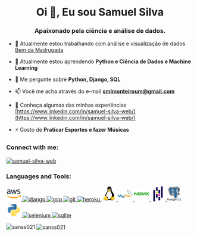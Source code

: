 <h1 align="center">Oi 👋, Eu sou Samuel Silva</h1>
<h3 align="center">Apaixonado pela ciência e análise de dados.</h3>

- 🔭 Atualmente estou trabalhando com análise e visualização de dados [Bem da Madrugada](https://www.bemdamadrugada.org/)

- 🌱 Atualmente estou aprendendo **Python e Ciência de Dados e Machine Learning**

- 💬 Me pergunte sobre **Python, Django, SQL**

- 📫 Você me acha através do e-mail **smlmonteiroum@gmail.com**

- 📄 Conheça algumas das minhas experiências [https://www.linkedin.com/in/samuel-silva-web/](https://www.linkedin.com/in/samuel-silva-web/)

- ⚡ Gosto de **Praticar Esportes e fazer Músicas**

<h3 align="left">Connect with me:</h3>
<p align="left">
<a href="https://linkedin.com/in/samuel-silva-web" target="blank"><img align="center" src="https://raw.githubusercontent.com/rahuldkjain/github-profile-readme-generator/master/src/images/icons/Social/linked-in-alt.svg" alt="samuel-silva-web" height="30" width="40" /></a>
</p>

<h3 align="left">Languages and Tools:</h3>
<p align="left"> <a href="https://aws.amazon.com" target="_blank" rel="noreferrer"> <img src="https://raw.githubusercontent.com/devicons/devicon/master/icons/amazonwebservices/amazonwebservices-original-wordmark.svg" alt="aws" width="40" height="40"/> </a> <a href="https://www.djangoproject.com/" target="_blank" rel="noreferrer"> <img src="https://cdn.worldvectorlogo.com/logos/django.svg" alt="django" width="40" height="40"/> </a> <a href="https://cloud.google.com" target="_blank" rel="noreferrer"> <img src="https://www.vectorlogo.zone/logos/google_cloud/google_cloud-icon.svg" alt="gcp" width="40" height="40"/> </a> <a href="https://git-scm.com/" target="_blank" rel="noreferrer"> <img src="https://www.vectorlogo.zone/logos/git-scm/git-scm-icon.svg" alt="git" width="40" height="40"/> </a> <a href="https://heroku.com" target="_blank" rel="noreferrer"> <img src="https://www.vectorlogo.zone/logos/heroku/heroku-icon.svg" alt="heroku" width="40" height="40"/> </a> <a href="https://www.linux.org/" target="_blank" rel="noreferrer"> <img src="https://raw.githubusercontent.com/devicons/devicon/master/icons/linux/linux-original.svg" alt="linux" width="40" height="40"/> </a> <a href="https://www.mysql.com/" target="_blank" rel="noreferrer"> <img src="https://raw.githubusercontent.com/devicons/devicon/master/icons/mysql/mysql-original-wordmark.svg" alt="mysql" width="40" height="40"/> </a> <a href="https://www.nginx.com" target="_blank" rel="noreferrer"> <img src="https://raw.githubusercontent.com/devicons/devicon/master/icons/nginx/nginx-original.svg" alt="nginx" width="40" height="40"/> </a> <a href="https://pandas.pydata.org/" target="_blank" rel="noreferrer"> <img src="https://raw.githubusercontent.com/devicons/devicon/2ae2a900d2f041da66e950e4d48052658d850630/icons/pandas/pandas-original.svg" alt="pandas" width="40" height="40"/> </a> <a href="https://www.postgresql.org" target="_blank" rel="noreferrer"> <img src="https://raw.githubusercontent.com/devicons/devicon/master/icons/postgresql/postgresql-original-wordmark.svg" alt="postgresql" width="40" height="40"/> </a> <a href="https://www.python.org" target="_blank" rel="noreferrer"> <img src="https://raw.githubusercontent.com/devicons/devicon/master/icons/python/python-original.svg" alt="python" width="40" height="40"/> </a> <a href="https://www.selenium.dev" target="_blank" rel="noreferrer"> <img src="https://raw.githubusercontent.com/detain/svg-logos/780f25886640cef088af994181646db2f6b1a3f8/svg/selenium-logo.svg" alt="selenium" width="40" height="40"/> </a> <a href="https://www.sqlite.org/" target="_blank" rel="noreferrer"> <img src="https://www.vectorlogo.zone/logos/sqlite/sqlite-icon.svg" alt="sqlite" width="40" height="40"/> </a> </p>

<p><img align="left" src="https://github-readme-stats.vercel.app/api/top-langs?username=sanss021&show_icons=true&locale=en&layout=compact" alt="sanss021" /></p>

<p>&nbsp;<img align="center" src="https://github-readme-stats.vercel.app/api?username=sanss021&show_icons=true&locale=en" alt="sanss021" /></p>




<!---
Olá, sou o Samuel!
Desenvolvedor Web com conhecimentos em Python/Django, Html, Css, Javascript e Sql. Experiência com Docker, Heroku, AWS S3, Git e outras ferramentas.
Prezo sempre por trabalhar em equipe, cooperando com todos e ajudando da melhor maneira possível, com grande satisfação em ensinar e aprender.
Apaixonado por  esportes e Musica.

sanss021/sanss021 is a ✨ special ✨ repository because its `README.md` (this file) appears on your GitHub profile.
You can click the Preview link to take a look at your changes.
--->
